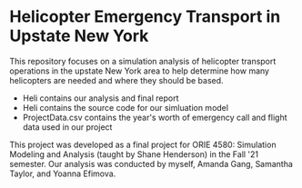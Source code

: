 # Helicopter Emergency Transport in Upstate New York

This repository focuses on a simulation analysis of helicopter transport operations in the upstate New York
area to help determine how many helicopters are needed and where they should be based. 

- Heli contains our analysis and final report
- Heli contains the source code for our simluation model
- ProjectData.csv contains the year's worth of emergency call and flight data used in our project

This project was developed as a final project for ORIE 4580: Simulation Modeling and Analysis (taught by Shane Henderson) in the Fall '21 semester. Our analysis was conducted by myself, Amanda Gang, Samantha Taylor, and Yoanna Efimova. 
